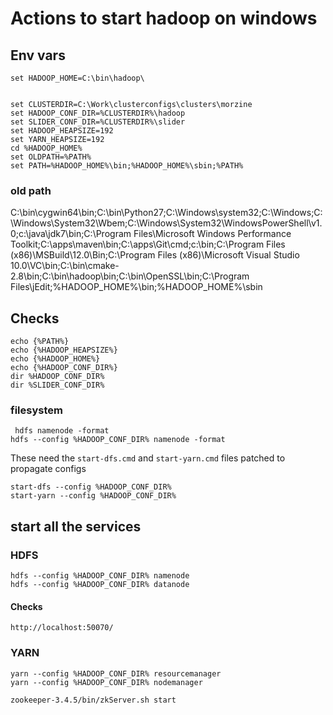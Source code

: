 <!---
  Licensed under the Apache License, Version 2.0 (the "License");
  you may not use this file except in compliance with the License.
  You may obtain a copy of the License at

   http://www.apache.org/licenses/LICENSE-2.0

  Unless required by applicable law or agreed to in writing, software
  distributed under the License is distributed on an "AS IS" BASIS,
  WITHOUT WARRANTIES OR CONDITIONS OF ANY KIND, either express or implied.
  See the License for the specific language governing permissions and
  limitations under the License. See accompanying LICENSE file.
-->

# Actions to start hadoop on windows

## Env vars

    set HADOOP_HOME=C:\bin\hadoop\


    set CLUSTERDIR=C:\Work\clusterconfigs\clusters\morzine
    set HADOOP_CONF_DIR=%CLUSTERDIR%\hadoop
    set SLIDER_CONF_DIR=%CLUSTERDIR%\slider
    set HADOOP_HEAPSIZE=192
    set YARN_HEAPSIZE=192
    cd %HADOOP_HOME%
    set OLDPATH=%PATH%
    set PATH=%HADOOP_HOME%\bin;%HADOOP_HOME%\sbin;%PATH%

### old path

C:\bin\cygwin64\bin;C:\bin\Python27\;C:\Windows\system32;C:\Windows;C:\Windows\System32\Wbem;C:\Windows\System32\WindowsPowerShell\v1.0\;c:\java\jdk7\bin;C:\Program Files\Microsoft Windows Performance Toolkit\;C:\apps\maven\bin;C:\apps\Git\cmd;c:\bin;C:\Program Files (x86)\MSBuild\12.0\Bin;C:\Program Files (x86)\Microsoft Visual Studio 10.0\VC\bin;C:\bin\cmake-2.8\bin;C:\bin\hadoop\bin;C:\bin\OpenSSL\bin;C:\Program Files\jEdit;%HADOOP_HOME%\bin;%HADOOP_HOME%\sbin



## Checks

    echo {%PATH%}
    echo {%HADOOP_HEAPSIZE%}
    echo {%HADOOP_HOME%}
    echo {%HADOOP_CONF_DIR%}
    dir %HADOOP_CONF_DIR%
    dir %SLIDER_CONF_DIR%


### filesystem

     hdfs namenode -format
    hdfs --config %HADOOP_CONF_DIR% namenode -format

These need the `start-dfs.cmd` and `start-yarn.cmd` files patched
to propagate configs

    start-dfs --config %HADOOP_CONF_DIR%
    start-yarn --config %HADOOP_CONF_DIR%

## start all the services

### HDFS

    hdfs --config %HADOOP_CONF_DIR% namenode
    hdfs --config %HADOOP_CONF_DIR% datanode

#### Checks

    http://localhost:50070/





### YARN

    yarn --config %HADOOP_CONF_DIR% resourcemanager
    yarn --config %HADOOP_CONF_DIR% nodemanager

    zookeeper-3.4.5/bin/zkServer.sh start
